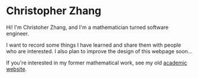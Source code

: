 # Christopher Zhang

Hi! I'm Christoher Zhang, and I'm a mathematician turned software engineer.

I want to record some things I have learned and share them with people who are interested. I also plan to improve the design of this webpage soon...

If you're interested in my former mathematical work, see my old [academic website](https://websites.umich.edu/~zhangchr/).
